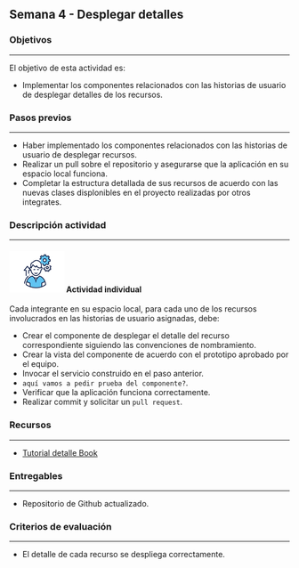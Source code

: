 ## Semana 4 - Desplegar detalles

### Objetivos

---

El objetivo de esta actividad es:

- Implementar los componentes relacionados con las historias de usuario de desplegar detalles de los recursos.

### Pasos previos

---

- Haber implementado los componentes relacionados con las historias de usuario de desplegar recursos.
- Realizar un pull sobre el repositorio y asegurarse que la aplicación en su espacio local funciona.
- Completar la estructura detallada de sus recursos de acuerdo con las nuevas clases displonibles en el proyecto realizadas por otros integrates.

### Descripción actividad

---

#### ![](./../../assets/images/individuo.png) Actividad individual

Cada integrante en su espacio local, para cada uno de los recursos involucrados en las historias de usuario asignadas, debe:

- Crear el componente de desplegar el detalle del recurso correspondiente siguiendo las convenciones de nombramiento.
- Crear la vista del componente de acuerdo con el prototipo aprobado por el equipo.
- Invocar el servicio construido en el paso anterior.
- `aquí vamos a pedir prueba del componente?`.
- Verificar que la aplicación funciona correctamente.
- Realizar commit y solicitar un `pull request`.

### Recursos

---

- [Tutorial detalle Book](https://misovirtual.virtual.uniandes.edu.co/codelabs/angular-books-listar-detalle/#0)

### Entregables

---

- Repositorio de Github actualizado.

### Criterios de evaluación

---

- El detalle de cada recurso se despliega correctamente.
